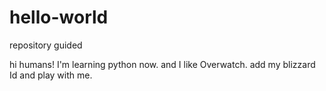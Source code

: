 # hello-world
repository guided

hi humans!
I'm learning python now.
and I like Overwatch. add my blizzard Id and play with me.
